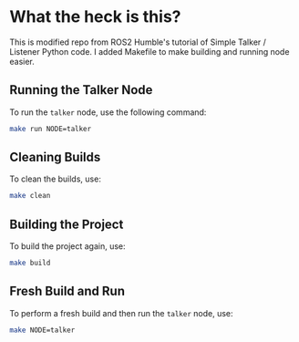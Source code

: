 # What the heck is this?
This is modified repo from ROS2 Humble's tutorial of Simple Talker / Listener Python code. I added Makefile to make building and running node easier.


## Running the Talker Node

To run the `talker` node, use the following command:

```sh
make run NODE=talker
```

## Cleaning Builds

To clean the builds, use:

```sh
make clean
```

## Building the Project

To build the project again, use:

```sh
make build
```

## Fresh Build and Run

To perform a fresh build and then run the `talker` node, use:

```sh
make NODE=talker
```